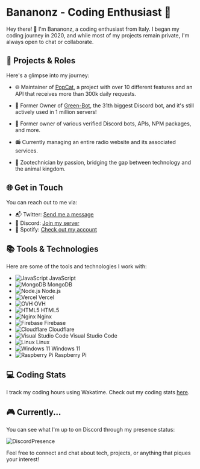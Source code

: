 # Bananonz - Coding Enthusiast 🚀

Hey there! 👋 I'm Bananonz, a coding enthusiast from Italy. I began my coding journey in 2020, and while most of my projects remain private, I'm always open to chat or collaborate.

## 🚀 Projects & Roles

Here's a glimpse into my journey:

- 🌐 Maintainer of [PopCat](https://popcat.xyz), a project with over 10 different features and an API that receives more than 300k daily requests.

- 🤖 Former Owner of [Green-Bot](https://green-bot.app), the 31th biggest Discord bot, and it's still actively used in 1 million servers!

- 💼 Former owner of various verified Discord bots, APIs, NPM packages, and more.

- 📻 Currently managing an entire radio website and its associated services.

- 🐾 Zootechnician by passion, bridging the gap between technology and the animal kingdom.

## 🌐 Get in Touch

You can reach out to me via:

- 📬 Twitter: [Send me a message](https://twitter.com/bananonz_)
- 💬 Discord: [Join my server](https://discord.bananonz.dev)
- 🎵 Spotify: [Check out my account](https://open.spotify.com/user/g0gi8surwac7cjs4nnpwttyen?si=0eda515ee8574fe0)

## 📚 Tools & Technologies

Here are some of the tools and technologies I work with:

- ![JavaScript](https://img.shields.io/badge/JavaScript-323330?style=for-the-badge&logo=javascript&logoColor=yellow) JavaScript
- ![MongoDB](https://img.shields.io/badge/MongoDB-%234ea94b.svg?style=for-the-badge&logo=mongodb&logoColor=white) MongoDB
- ![Node.js](https://img.shields.io/badge/node.js-6DA55F?style=for-the-badge&logo=node.js&logoColor=white) Node.js
- ![Vercel](https://img.shields.io/badge/vercel-%23000000.svg?style=for-the-badge&logo=vercel&logoColor=white) Vercel
- ![OVH](https://img.shields.io/badge/ovh-%23123F6D.svg?style=for-the-badge&logo=ovh&logoColor=#123F6D) OVH
- ![HTML5](https://img.shields.io/badge/html5-%23E34F26.svg?style=for-the-badge&logo=html5&logoColor=white) HTML5
- ![Nginx](https://img.shields.io/badge/nginx-%23009639.svg?style=for-the-badge&logo=nginx&logoColor=white) Nginx
- ![Firebase](https://img.shields.io/badge/firebase-%23039BE5.svg?style=for-the-badge&logo=firebase) Firebase
- ![Cloudflare](https://img.shields.io/badge/Cloudflare-F38020?style=for-the-badge&logo=Cloudflare&logoColor=white) Cloudflare
- ![Visual Studio Code](https://img.shields.io/badge/Visual%20Studio%20Code-0078d7.svg?style=for-the-badge&logo=visual-studio-code&logoColor=white) Visual Studio Code
- ![Linux](https://img.shields.io/badge/Linux-FCC624?style=for-the-badge&logo=linux&logoColor=black) Linux
- ![Windows 11](https://img.shields.io/badge/Windows%2011-%230079d5.svg?style=for-the-badge&logo=Windows%2011&logoColor=white) Windows 11
- ![Raspberry Pi](https://img.shields.io/badge/-RaspberryPi-C51A4A?style=for-the-badge&logo=Raspberry-Pi) Raspberry Pi


## 💻 Coding Stats

I track my coding hours using Wakatime. Check out my coding stats [here](https://wakatime.com/@6d679d0d-4091-441a-876e-086352c2b315).

## 🎮 Currently...

You can see what I'm up to on Discord through my presence status:

![DiscordPresence](https://lanyard.cnrad.dev/api/660477458209964042)

Feel free to connect and chat about tech, projects, or anything that piques your interest!

